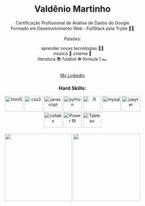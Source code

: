 <!--<h2 align="center"> Olá pessoas... </h2>-->
<h1 align="center"> Valdênio Martinho </h1>

<p align="center">
  Certiﬁcação Proﬁssional de Análise de Dados do
Google<br>
  Formado em Desenvolvimento Web - FullStack pela Trybe 👨‍🎓 </br></br>
  <i>Paixões:</i>
</p>
<div align="center">
  <p> aprender novas tecnologias 👨‍💻 </br>
      música 🎼     
      cinema 🎥 </br>
      literatura 📚
      futebol ⚽
      fórmula 1 🏎️
      </p>
      </br> <a href='https://www.linkedin.com/in/valdeniomartinho458'>My LinkedIn</a>


<div>

### Hard Skills:
<div>
  <img alt="html5" height="50" width="60" src="https://cdn.jsdelivr.net/gh/devicons/devicon/icons/html5/html5-plain-wordmark.svg" style="max-width:100%;">
  <img alt="css3" height="50" width="60" src="https://cdn.jsdelivr.net/gh/devicons/devicon/icons/css3/css3-plain-wordmark.svg" style="max-width:100%;">
  <img alt="javascript" height="50" width="60" src="https://cdn.jsdelivr.net/gh/devicons/devicon/icons/javascript/javascript-plain.svg" style="max-width:100%;">
    <img alt="python" height="50" width="60" src="https://cdn.worldvectorlogo.com/logos/python-5.svg" style="max-width:100%;">  
    <img alt="R" height="50" width="60" src="https://www.rmining.com.br/wp-content/uploads/2015/08/RStudio-Ball.png" style="max-width:100%;">  
<!--   <img alt="java" height="60" width"50" src="https://encrypted-tbn0.gstatic.com/images?q=tbn:ANd9GcTSmBx5waS3b7Izj9v8TMoGAvONtbtfkvQFi9wmInA7&s"> -->
  <img alt="mysql" height="50" width="60" src="https://static.cdnlogo.com/logos/m/10/mysql.svg" style="max-width:100%;"> 
   <img alt="jupyter" height="50" width="60" src="https://encrypted-tbn0.gstatic.com/images?q=tbn:ANd9GcR76SbKqbDSxuMwFotaNhgN5zSNs4EZJCVdnA&usqp=CAU">
  <img alt="collabs" height="50" width="60" src="https://upload.wikimedia.org/wikipedia/commons/thumb/d/d0/Google_Colaboratory_SVG_Logo.svg/2560px-Google_Colaboratory_SVG_Logo.svg.png">
<!--   <img alt="reactjs" height="50" width="60" src="https://cdn.jsdelivr.net/gh/devicons/devicon/icons/react/react-original.svg" style="max-width:100%;"> -->
<!--     <img alt="typescript" height="50" width="60" src="https://cdn.worldvectorlogo.com/logos/typescript.svg" style="max-width:100%;">  -->
<!--   <img alt="docker" height="50" width="60" src="https://cdn.worldvectorlogo.com/logos/docker.svg" style="max-width:100%;"> -->
  <img alt="Power BI" height="50" width="60" src="https://cdn-dynmedia-1.microsoft.com/is/image/microsoftcorp/Analysts_PBI?resMode=sharp2&op_usm=1.5,0.65,15,0&wid=2000&qlt=99&fmt=png-alpha&fit=constrain" style="max-width:100%;">
  <img alt="Tableau" height="50" width="60" src="https://encrypted-tbn0.gstatic.com/images?q=tbn:ANd9GcQ_2migbUoEmLP_fALQOvVclhMqzwwaclT0W7kh4gsJ&s" style="max-width:100%;">  
<!--    <img alt="node" height="50" width="60" src="https://upload.wikimedia.org/wikipedia/commons/d/d9/Node.js_logo.svg" style="max-width:100%;"> -->
<!--   <img alt="mongodb" height="50" width="60" src="https://encrypted-tbn0.gstatic.com/images?q=tbn:ANd9GcQ3NY8hINYOGnKXQKwNbcqjCLBdyGJ-D2zRyxd0kEaS&s" style="max-width:100%;">   -->
     

</div>
</br>


<div align="center">
  <img height="220em" src="https://github-readme-stats.vercel.app/api?username=valdenio458&show_icons=true&theme=dark&title_color=0fa36b&text_color=fff&icon_color=0fa36b&bg_color=0d1117&locale=en&border_radius=8&cache_seconds=1800&custom_title=Stats"/>
  <img height="220em" src="https://github-readme-stats.vercel.app/api/top-langs/?username=valdenio458&langs_count=10&layout=compact&theme=dark&text_color=fff&bg_color=0d1117&border_radius=8&title_color=0fa36b&custom_title=Languages"/>
</div>

<!--![github contribution grid snake animation](https://raw.githubusercontent.com/platane/platane/output/github-contribution-grid-snake.svg)-->
